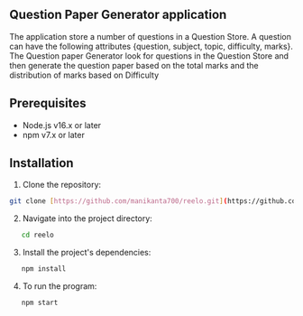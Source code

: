 ## Question Paper Generator application

The application store a number of questions in a Question Store. A question can have the following attributes {question, subject, topic, difficulty, marks}.
The Question paper Generator look for questions in the Question Store and then generate the question paper based on the total marks and the distribution of marks based on Difficulty

## Prerequisites

* Node.js v16.x or later
* npm v7.x or later

## Installation

1. Clone the repository:

```bash
git clone [https://github.com/manikanta700/reelo.git](https://github.com/manikanta700/reelo.git)
```

2. Navigate into the project directory:

```bash
   cd reelo
```
3. Install the project's dependencies:

```bash
   npm install
```

4. To run the program:

```bash
   npm start
```
